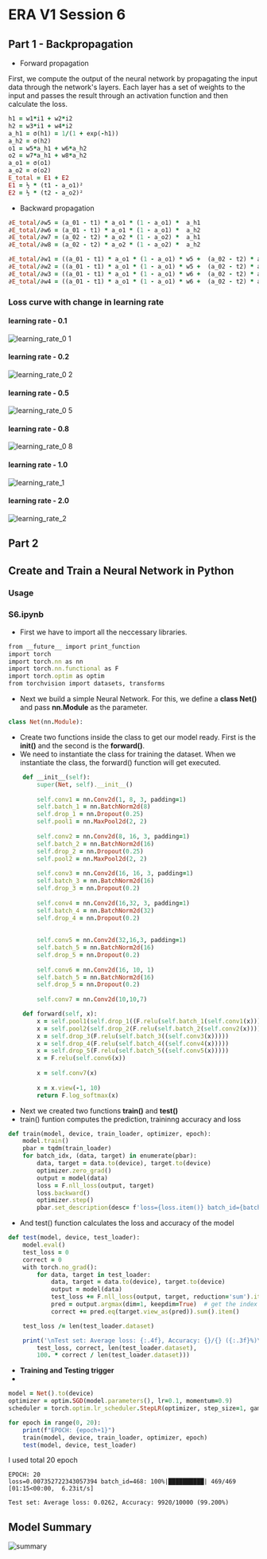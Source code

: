 # ERA V1 Session 6

## Part 1 - Backpropagation

- Forward propagation

First, we compute the output of the neural network by propagating the input data through the network's layers. Each layer has a set of weights to the input and passes the result through an activation function and then calculate the loss.

```ruby
h1 = w1*i1 + w2*i2		
h2 = w3*i1 + w4*i2		
a_h1 = σ(h1) = 1/(1 + exp(-h1))		
a_h2 = σ(h2)		
o1 = w5*a_h1 + w6*a_h2		
o2 = w7*a_h1 + w8*a_h2		
a_o1 = σ(o1)		
a_o2 = σ(o2)	
E_total = E1 + E2		
E1 = ½ * (t1 - a_o1)²		
E2 = ½ * (t2 - a_o2)²		
```

- Backward propagation

```ruby
∂E_total/∂w5 = (a_01 - t1) * a_o1 * (1 - a_o1) *  a_h1					
∂E_total/∂w6 = (a_01 - t1) * a_o1 * (1 - a_o1) *  a_h2					
∂E_total/∂w7 = (a_02 - t2) * a_o2 * (1 - a_o2) *  a_h1					
∂E_total/∂w8 = (a_02 - t2) * a_o2 * (1 - a_o2) *  a_h2					

∂E_total/∂w1 = ((a_01 - t1) * a_o1 * (1 - a_o1) * w5 +  (a_02 - t2) * a_o2 * (1 - a_o2) * w7) * a_h1 * (1 - a_h1) * i1
∂E_total/∂w2 = ((a_01 - t1) * a_o1 * (1 - a_o1) * w5 +  (a_02 - t2) * a_o2 * (1 - a_o2) * w7) * a_h1 * (1 - a_h1) * i2												
∂E_total/∂w3 = ((a_01 - t1) * a_o1 * (1 - a_o1) * w6 +  (a_02 - t2) * a_o2 * (1 - a_o2) * w8) * a_h2 * (1 - a_h2) * i1												
∂E_total/∂w4 = ((a_01 - t1) * a_o1 * (1 - a_o1) * w6 +  (a_02 - t2) * a_o2 * (1 - a_o2) * w8) * a_h2 * (1 - a_h2) * i2												
```

### Loss curve with change in learning rate

#### learning rate - 0.1
![learning_rate_0 1](https://github.com/GunaKoppula/ERA-V1/assets/61241928/296b92fb-fd09-4809-a633-322da07b2b40)

#### learning rate - 0.2
![learning_rate_0 2](https://github.com/GunaKoppula/ERA-V1/assets/61241928/8824eafe-c346-441d-aee5-fff69a93a22a)

#### learning rate - 0.5
![learning_rate_0 5](https://github.com/GunaKoppula/ERA-V1/assets/61241928/5b41e484-4c76-4b0d-b86e-5b9ff05bd8ed)

#### learning rate - 0.8
![learning_rate_0 8](https://github.com/GunaKoppula/ERA-V1/assets/61241928/f1f1acc3-e875-432b-bc4b-f2109064db3e)

#### learning rate - 1.0
![learning_rate_1](https://github.com/GunaKoppula/ERA-V1/assets/61241928/c089962d-6e11-40b8-a557-414460d63375)

#### learning rate - 2.0
![learning_rate_2](https://github.com/GunaKoppula/ERA-V1/assets/61241928/16772f44-3825-4076-8ac2-20598f267d79)





## Part 2

## Create and Train a Neural Network in Python

### Usage
### S6.ipynb

- First we have to import all the neccessary libraries.

```ruby
from __future__ import print_function
import torch
import torch.nn as nn
import torch.nn.functional as F
import torch.optim as optim
from torchvision import datasets, transforms
```
- Next we build a simple Neural Network.
For this, we define a **class Net()** and pass **nn.Module** as the parameter.

```ruby
class Net(nn.Module):
```

- Create two functions inside the class to get our model ready. First is the **init()** and the second is the **forward()**.
- We need to instantiate the class for training the dataset. When we instantiate the class, the forward() function will get executed.

```ruby
    def __init__(self):
        super(Net, self).__init__()
        
        self.conv1 = nn.Conv2d(1, 8, 3, padding=1)
        self.batch_1 = nn.BatchNorm2d(8)
        self.drop_1 = nn.Dropout(0.25)
        self.pool1 = nn.MaxPool2d(2, 2)
        
        self.conv2 = nn.Conv2d(8, 16, 3, padding=1)
        self.batch_2 = nn.BatchNorm2d(16)
        self.drop_2 = nn.Dropout(0.25)
        self.pool2 = nn.MaxPool2d(2, 2)
        
        self.conv3 = nn.Conv2d(16, 16, 3, padding=1)
        self.batch_3 = nn.BatchNorm2d(16)
        self.drop_3 = nn.Dropout(0.2)
        
        self.conv4 = nn.Conv2d(16,32, 3, padding=1)
        self.batch_4 = nn.BatchNorm2d(32)
        self.drop_4 = nn.Dropout(0.2)
        
        
        self.conv5 = nn.Conv2d(32,16,3, padding=1)
        self.batch_5 = nn.BatchNorm2d(16)
        self.drop_5 = nn.Dropout(0.2)
        
        self.conv6 = nn.Conv2d(16, 10, 1)
        self.batch_5 = nn.BatchNorm2d(16)
        self.drop_5 = nn.Dropout(0.2)        
        
        self.conv7 = nn.Conv2d(10,10,7)

    def forward(self, x):
        x = self.pool1(self.drop_1((F.relu(self.batch_1(self.conv1(x))))))                     
        x = self.pool2(self.drop_2(F.relu(self.batch_2(self.conv2(x)))))      
        x = self.drop_3(F.relu(self.batch_3((self.conv3(x)))))        
        x = self.drop_4(F.relu(self.batch_4((self.conv4(x)))))        
        x = self.drop_5(F.relu(self.batch_5((self.conv5(x)))))        
        x = F.relu(self.conv6(x))
                
        x = self.conv7(x)
        
        x = x.view(-1, 10)
        return F.log_softmax(x)
 ```


- Next we created two functions **train()** and **test()**
- train() funtion computes the prediction, traininng accuracy and loss

```ruby
def train(model, device, train_loader, optimizer, epoch):
    model.train()
    pbar = tqdm(train_loader)
    for batch_idx, (data, target) in enumerate(pbar):
        data, target = data.to(device), target.to(device)
        optimizer.zero_grad()
        output = model(data)
        loss = F.nll_loss(output, target)
        loss.backward()
        optimizer.step()
        pbar.set_description(desc= f'loss={loss.item()} batch_id={batch_idx}')
```

- And test() function calculates the loss and accuracy of the model

```ruby
def test(model, device, test_loader):
    model.eval()
    test_loss = 0
    correct = 0
    with torch.no_grad():
        for data, target in test_loader:
            data, target = data.to(device), target.to(device)
            output = model(data)
            test_loss += F.nll_loss(output, target, reduction='sum').item()  # sum up batch loss
            pred = output.argmax(dim=1, keepdim=True)  # get the index of the max log-probability
            correct += pred.eq(target.view_as(pred)).sum().item()

    test_loss /= len(test_loader.dataset)

    print('\nTest set: Average loss: {:.4f}, Accuracy: {}/{} ({:.3f}%)\n'.format(
        test_loss, correct, len(test_loader.dataset),
        100. * correct / len(test_loader.dataset)))
```


- **Training and Testing trigger**
-
```ruby
model = Net().to(device)
optimizer = optim.SGD(model.parameters(), lr=0.1, momentum=0.9)
scheduler = torch.optim.lr_scheduler.StepLR(optimizer, step_size=1, gamma=0.1)

for epoch in range(0, 20):
    print(f"EPOCH: {epoch+1}")
    train(model, device, train_loader, optimizer, epoch)
    test(model, device, test_loader)
```

I used total 20 epoch
```
EPOCH: 20
loss=0.007352722343057394 batch_id=468: 100%|██████████| 469/469 [01:15<00:00,  6.23it/s] 

Test set: Average loss: 0.0262, Accuracy: 9920/10000 (99.200%)
```


## Model Summary
![summary](https://github.com/GunaKoppula/ERA-V1-Session-6/assets/61241928/105eaa7c-9dbd-4b3f-9ff4-8e61714deb43)


